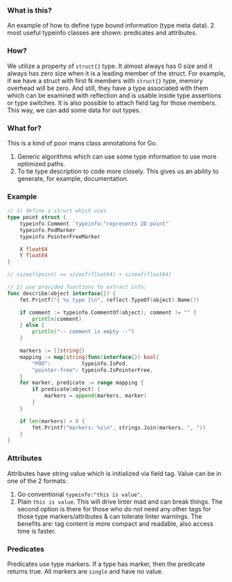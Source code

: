 ### What is this?

An example of how to define type bound information (type meta data).
2 most useful typeinfo classes are shown: predicates and attributes.

### How?

We utilize a property of `struct{}` type.
It almost always has 0 size and it always has zero size
when it is a leading member of the struct.
For example, if we have a struct with first N members with
`struct{}` type, memory overhead will be zero.
And still, they have a type associated with them which can be
examined with reflection and is usable inside type assertions or
type switches. It is also possible to attach field tag for those members.
This way, we can add some data for out types.

### What for?

This is a kind of poor mans class annotations for Go.

1) Generic algorithms which can use some type information to use
more optimized paths.
2) To tie type description to code more closely.
This gives us an ability to generate, for example, documentation.

### Example

```Go
// 1) define a struct which uses 
type point struct {
	typeinfo.Comment `typeinfo:"represents 2D point"`
	typeinfo.PodMarker
	typeinfo.PointerFreeMarker

	X float64
	Y float64
}

// sizeof(point) == sizeof(float64) + sizeof(float64)

// 2) use provided functions to extract info:
func describe(object interface{}) {
	fmt.Printf("{ %s type }\n", reflect.TypeOf(object).Name())

	if comment := typeinfo.CommentOf(object); comment != "" {
		println(comment)
	} else {
		println("-- comment is empty --")
	}

	markers := []string{}
	mapping := map[string]func(interface{}) bool{
		"POD":          typeinfo.IsPod,
		"pointer-free": typeinfo.IsPointerFree,
	}
	for marker, predicate := range mapping {
		if predicate(object) {
			markers = append(markers, marker)
		}
	}

	if len(markers) > 0 {
		fmt.Printf("markers: %s\n", strings.Join(markers, ", "))
	}
}
```

### Attributes

Attributes have string value which is initialized via field tag.
Value can be in one of the 2 formats:
1) Go conventional `typeinfo:"this is value"`.
2) Plain `this is value`. This will drive linter mad and can break things.
The second option is there for those who do not need any other
tags for those type markers/attributes & can tolerate linter warnings.
The benefits are: tag content is more compact and readable,
also access time is faster.

### Predicates

Predicates use type markers.
If a type has marker, then the predicate returns true.
All markers are `single` and have no value.
